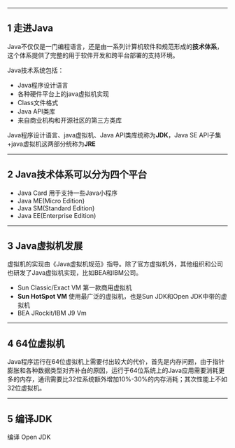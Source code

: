 
---
## 1 走进Java

Java不仅仅是一门编程语言，还是由一系列计算机软件和规范形成的**技术体系**，这个体系提供了完整的用于软件开发和跨平台部署的支持环境。

Java技术系统包括：

- Java程序设计语言
- 各种硬件平台上的java虚拟机实现
- Class文件格式
- Java API类库
- 来自商业机构和开源社区的第三方类库

Java程序设计语言、java虚拟机、Java API类库统称为**JDK**，Java SE API子集+java虚拟机这两部分统称为**JRE**


---
## 2 Java技术体系可以分为四个平台

- Java Card 用于支持一些Java小程序
- Java ME(Micro Edition)
- Java SM(Standard Edition)
- Java EE(Enterprise Edition)


---
## 3 Java虚拟机发展

虚拟机的实现由《Java虚拟机规范》指导。除了官方虚拟机外，其他组织和公司也研发了Java虚拟机实现，比如BEA和IBM公司。

- Sun Classic/Exact VM 第一款商用虚拟机
- **Sun HotSpot VM** 使用最广泛的虚拟机，也是Sun JDK和Open JDK中带的虚拟机
- BEA JRockit/IBM J9 Vm


---
## 4 64位虚拟机

Java程序运行在64位虚拟机上需要付出较大的代价，首先是内存问题，由于指针膨胀和各种数据类型对齐补白的原因，运行于64位系统上的Java应用需要消耗更多的内存，通讯需要比32位系统额外增加10%-30%的内存消耗；其次性能上不如32位虚拟机。

---
## 5 编译JDK

编译 Open JDK


